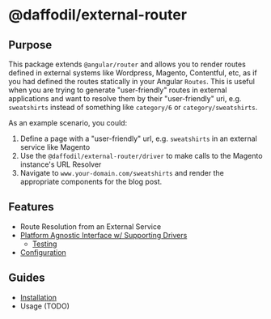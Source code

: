# @daffodil/external-router

## Purpose

This package extends `@angular/router` and allows you to render routes defined in external systems like Wordpress, Magento, Contentful, etc, as if you had defined the routes statically in your Angular `Routes`. This is useful when you are trying to generate "user-friendly" routes in external applications and want to resolve them by their "user-friendly" uri, e.g. `sweatshirts` instead of something like `category/6` or `category/sweatshirts`.

As an example scenario, you could:

1. Define a page with a "user-friendly" url, e.g. `sweatshirts` in an external service like Magento
2. Use the `@daffodil/external-router/driver` to make calls to the Magento instance's URL Resolver
3. Navigate to `www.your-domain.com/sweatshirts` and render the appropriate components for the blog post.

## Features

- Route Resolution from an External Service
- [Platform Agnostic Interface w/ Supporting Drivers](./guides/drivers.md)
  - [Testing](./guides/drivers/magento.md)
- [Configuration](./guides/configuration.md)

## Guides

- [Installation](./guides/installation.md)
- Usage (TODO)
